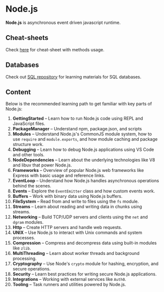 # Node.js

**Node.js** is asynchronous event driven javascript runtime.

## Cheat-sheets

Check [here](https://github.com/LeCoupa/awesome-cheatsheets) for cheat-sheet with methods usage.

## Databases

Check out [SQL repository](https://github.com/BZIvanov/Learning-SQL) for learning materials for SQL databases.

## Content

Below is the recommended learning path to get familiar with key parts of Node.js:

1. **GettingStarted** – Learn how to run Node.js code using REPL and JavaScript files.
2. **PackageManager** – Understand npm, package.json, and scripts
3. **Modules** – Understand Node.js's CommonJS module system, how to use `require` and `module.exports`, and how module caching and package structure work.
4. **Debugging** – Learn how to debug Node.js applications using VS Code and other tools.
5. **NodeDependencies** – Learn about the underlying technologies like V8 and libuv that power Node.js.
6. **Frameworks** – Overview of popular Node.js web frameworks like Express with basic usage and reference links.
7. **EventLoop** – Understand how Node.js handles asynchronous operations behind the scenes.
8. **Events** – Explore the `EventEmitter` class and how custom events work.
9. **Buffers** – Work with binary data using Node.js buffers.
10. **FileSystem** – Read from and write to files using the `fs` module.
11. **Streams** – Learn about reading and writing data in chunks using streams.
12. **Networking** – Build TCP/UDP servers and clients using the `net` and `dgram` modules.
13. **Http** – Create HTTP servers and handle web requests.
14. **UNIX** – Use Node.js to interact with Unix commands and system processes.
15. **Compression** – Compress and decompress data using built-in modules like `zlib`.
16. **MultiThreading** – Learn about worker threads and background processing.
17. **Cryptography** – Use Node's `crypto` module for hashing, encryption, and secure operations.
18. **Security** – Learn best practices for writing secure Node.js applications.
19. **Integrations** – Working with external services like `Auth0`.
20. **Tooling** – Task runners and utilities powered by Node.js.
